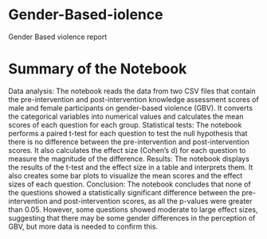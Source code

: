 # Gender-Based-iolence
Gender Based violence report
# Summary of the Notebook
Data analysis: The notebook reads the data from two CSV files that contain the pre-intervention and post-intervention knowledge assessment scores of male and female participants on gender-based violence (GBV). It converts the categorical variables into numerical values and calculates the mean scores of each question for each group.
Statistical tests: The notebook performs a paired t-test for each question to test the null hypothesis that there is no difference between the pre-intervention and post-intervention scores. It also calculates the effect size (Cohen’s d) for each question to measure the magnitude of the difference.
Results: The notebook displays the results of the t-test and the effect size in a table and interprets them. It also creates some bar plots to visualize the mean scores and the effect sizes of each question.
Conclusion: The notebook concludes that none of the questions showed a statistically significant difference between the pre-intervention and post-intervention scores, as all the p-values were greater than 0.05. However, some questions showed moderate to large effect sizes, suggesting that there may be some gender differences in the perception of GBV, but more data is needed to confirm this.
